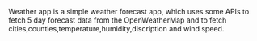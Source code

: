 Weather app is a simple weather forecast app, which uses some APIs to fetch 5 day forecast data from the OpenWeatherMap and to fetch cities,counties,temperature,humidity,discription and wind speed. 
